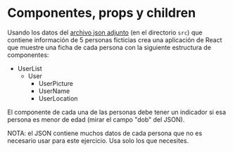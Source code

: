 # Componentes, props y children

Usando los datos del [archivo json adjunto](users.json) (en el directorio `src`) que contiene información de 5 personas ficticias crea una aplicación de React que muestre una ficha de cada persona con la siguiente estructura de componentes:

- UserList
  - User
    - UserPicture
    - UserName
    - UserLocation

El componente de cada una de las personas debe tener un indicador si esa persona es menor de edad (mirar el campo "dob" del JSON).

NOTA: el JSON contiene muchos datos de cada persona que no es necesario usar para este ejercicio. Usa solo los que necesites.
